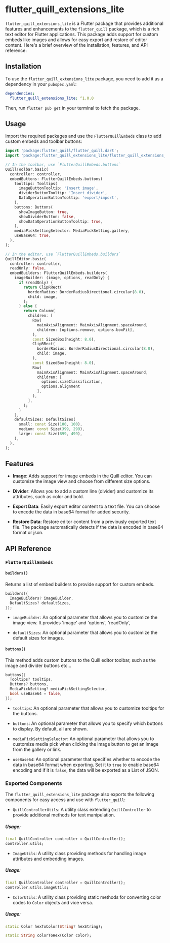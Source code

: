 # flutter_quill_extensions_lite

`flutter_quill_extensions_lite` is a Flutter package that provides additional features and enhancements to the `flutter_quill` package, which is a rich text editor for Flutter applications. This package adds support for custom embeds like images and allows for easy export and restore of editor content. Here's a brief overview of the installation, features, and API reference:

## Installation

To use the `flutter_quill_extensions_lite` package, you need to add it as a dependency in your `pubspec.yaml`:

```yaml
dependencies:
  flutter_quill_extensions_lite: ^1.0.0
```

Then, run `flutter pub get` in your terminal to fetch the package.

## Usage

Import the required packages and use the `FlutterQuillEmbeds` class to add custom embeds and toolbar buttons:

```dart
import 'package:flutter_quill/flutter_quill.dart';
import 'package:flutter_quill_extensions_lite/flutter_quill_extensions_lite.dart';

// In the toolbar, use `FlutterQuillEmbeds.buttons`
QuillToolbar.basic(
  controller: controller,
  embedButtons: FlutterQuillEmbeds.buttons(
    tooltips: Tooltips(
      imageButtonTooltip: 'Insert image',
      dividerButtonTooltip: 'Insert divider',
      DataOperationButtonTooltip: 'export/import',
    ),
    buttons: Buttons(
      showImageButton: true,
      showDividerButton: false,
      showDataOperationButtonTooltip: true,
    ),
    mediaPickSettingSelector: MediaPickSetting.gallery,
    useBase64: true,
  ),
);

// In the editor, use `FlutterQuillEmbeds.builders`
QuillEditor.basic(
  controller: controller,
  readOnly: false,
  embedBuilders: FlutterQuillEmbeds.builders(
    imageBuilder: (image, options, readOnly) {
      if (readOnly) {
        return ClipRRect(
          borderRadius: BorderRadiusDirectional.circular(8.0),
          child: image,
        );
      } else {
        return Column(
          children: [
            Row(
              mainAxisAlignment: MainAxisAlignment.spaceAround,
              children: [options.remove, options.boxFit],
            ),
            const SizedBox(height: 8.0),
            ClipRRect(
              borderRadius: BorderRadiusDirectional.circular(8.0),
              child: image,
            ),
            const SizedBox(height: 8.0),
            Row(
              mainAxisAlignment: MainAxisAlignment.spaceAround,
              children: [
                options.sizeClassification,
                options.alignment
              ],
            ),
          ],
        );
      }
    },
    defaultSizes: DefaultSizes(
      small: const Size(100, 100),
      medium: const Size(399, 299),
      large: const Size(899, 499),
    ),
  ),
);
```

## Features

- **Image**: Adds support for image embeds in the Quill editor. You can customize the image view and choose from different size options.

- **Divider**: Allows you to add a custom line (divider) and customize its attributes, such as color and bold.

- **Export Data**: Easily export editor content to a text file. You can choose to encode the data in base64 format for added security.

- **Restore Data**: Restore editor content from a previously exported text file. The package automatically detects if the data is encoded in base64 format or json.

## API Reference

### `FlutterQuillEmbeds`

#### `builders()`

Returns a list of embed builders to provide support for custom embeds.

```dart
builders({
  ImageBuilders? imageBuilder,
  DefaultSizes? defaultSizes,
});
```

- `imageBuilder`: An optional parameter that allows you to customize the image view. It provides 'image' and 'options', 'readOnly',

- `defaultSizes`: An optional parameter that allows you to customize the default sizes for images.

#### `buttons()`

This method adds custom buttons to the Quill editor toolbar, such as the image and divider buttons etc...

```dart
buttons({
  Tooltips? tooltips,
  Buttons? buttons,
  MediaPickSetting? mediaPickSettingSelector,
  bool useBase64 = false,
});
```

- `tooltips`: An optional parameter that allows you to customize tooltips for the buttons.

- `buttons`: An optional parameter that allows you to specify which buttons to display. By default, all are shown.

- `mediaPickSettingSelector`: An optional parameter that allows you to customize media pick when clicking the image button to get an image from the gallery or link.

- `useBase64`: An optional parameter that specifies whether to encode the data in base64 format when exporting. Set it to `true` to enable base64 encoding and if it is `false`, the data will be exported as a List of JSON.

### Exported Components

The `flutter_quill_extensions_lite` package also exports the following components for easy access and use with `flutter_quill`:

- `QuillControllerUtils`: A utility class extending `QuillController` to provide additional methods for text manipulation.

##### Usage:
```dart
final QuillController controller = QuillController();
controller.utils;
```

- `ImageUtils`: A utility class providing methods for handling image attributes and embedding images.

##### Usage:
```dart
final QuillController controller = QuillController();
controller.utils.imageUtils;
```

- `ColorUtils`: A utility class providing static methods for converting color codes to `Color` objects and vice versa.

##### Usage:
```dart
static Color hexToColor(String? hexString);

static String colorToHex(Color color);
```